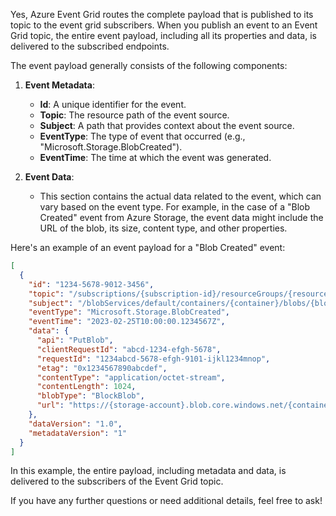 Yes, Azure Event Grid routes the complete payload that is published to its topic to the event grid subscribers. When you publish an event to an Event Grid topic, the entire event payload, including all its properties and data, is delivered to the subscribed endpoints.

The event payload generally consists of the following components:

1. **Event Metadata**:
   - **Id**: A unique identifier for the event.
   - **Topic**: The resource path of the event source.
   - **Subject**: A path that provides context about the event source.
   - **EventType**: The type of event that occurred (e.g., "Microsoft.Storage.BlobCreated").
   - **EventTime**: The time at which the event was generated.

2. **Event Data**:
   - This section contains the actual data related to the event, which can vary based on the event type. For example, in the case of a "Blob Created" event from Azure Storage, the event data might include the URL of the blob, its size, content type, and other properties.

Here's an example of an event payload for a "Blob Created" event:

```json
[
  {
    "id": "1234-5678-9012-3456",
    "topic": "/subscriptions/{subscription-id}/resourceGroups/{resource-group}/providers/Microsoft.Storage/storageAccounts/{storage-account}",
    "subject": "/blobServices/default/containers/{container}/blobs/{blob-name}",
    "eventType": "Microsoft.Storage.BlobCreated",
    "eventTime": "2023-02-25T10:00:00.1234567Z",
    "data": {
      "api": "PutBlob",
      "clientRequestId": "abcd-1234-efgh-5678",
      "requestId": "1234abcd-5678-efgh-9101-ijkl1234mnop",
      "etag": "0x1234567890abcdef",
      "contentType": "application/octet-stream",
      "contentLength": 1024,
      "blobType": "BlockBlob",
      "url": "https://{storage-account}.blob.core.windows.net/{container}/{blob-name}"
    },
    "dataVersion": "1.0",
    "metadataVersion": "1"
  }
]
```

In this example, the entire payload, including metadata and data, is delivered to the subscribers of the Event Grid topic.

If you have any further questions or need additional details, feel free to ask!